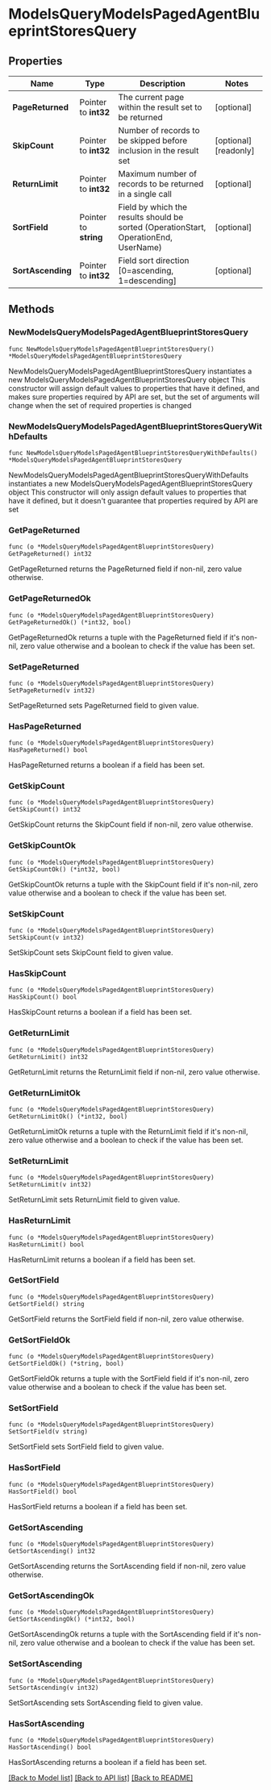 # ModelsQueryModelsPagedAgentBlueprintStoresQuery

## Properties

Name | Type | Description | Notes
------------ | ------------- | ------------- | -------------
**PageReturned** | Pointer to **int32** | The current page within the result set to be returned | [optional] 
**SkipCount** | Pointer to **int32** | Number of records to be skipped before inclusion in the result set | [optional] [readonly] 
**ReturnLimit** | Pointer to **int32** | Maximum number of records to be returned in a single call | [optional] 
**SortField** | Pointer to **string** | Field by which the results should be sorted (OperationStart, OperationEnd, UserName) | [optional] 
**SortAscending** | Pointer to **int32** | Field sort direction [0&#x3D;ascending, 1&#x3D;descending] | [optional] 

## Methods

### NewModelsQueryModelsPagedAgentBlueprintStoresQuery

`func NewModelsQueryModelsPagedAgentBlueprintStoresQuery() *ModelsQueryModelsPagedAgentBlueprintStoresQuery`

NewModelsQueryModelsPagedAgentBlueprintStoresQuery instantiates a new ModelsQueryModelsPagedAgentBlueprintStoresQuery object
This constructor will assign default values to properties that have it defined,
and makes sure properties required by API are set, but the set of arguments
will change when the set of required properties is changed

### NewModelsQueryModelsPagedAgentBlueprintStoresQueryWithDefaults

`func NewModelsQueryModelsPagedAgentBlueprintStoresQueryWithDefaults() *ModelsQueryModelsPagedAgentBlueprintStoresQuery`

NewModelsQueryModelsPagedAgentBlueprintStoresQueryWithDefaults instantiates a new ModelsQueryModelsPagedAgentBlueprintStoresQuery object
This constructor will only assign default values to properties that have it defined,
but it doesn't guarantee that properties required by API are set

### GetPageReturned

`func (o *ModelsQueryModelsPagedAgentBlueprintStoresQuery) GetPageReturned() int32`

GetPageReturned returns the PageReturned field if non-nil, zero value otherwise.

### GetPageReturnedOk

`func (o *ModelsQueryModelsPagedAgentBlueprintStoresQuery) GetPageReturnedOk() (*int32, bool)`

GetPageReturnedOk returns a tuple with the PageReturned field if it's non-nil, zero value otherwise
and a boolean to check if the value has been set.

### SetPageReturned

`func (o *ModelsQueryModelsPagedAgentBlueprintStoresQuery) SetPageReturned(v int32)`

SetPageReturned sets PageReturned field to given value.

### HasPageReturned

`func (o *ModelsQueryModelsPagedAgentBlueprintStoresQuery) HasPageReturned() bool`

HasPageReturned returns a boolean if a field has been set.

### GetSkipCount

`func (o *ModelsQueryModelsPagedAgentBlueprintStoresQuery) GetSkipCount() int32`

GetSkipCount returns the SkipCount field if non-nil, zero value otherwise.

### GetSkipCountOk

`func (o *ModelsQueryModelsPagedAgentBlueprintStoresQuery) GetSkipCountOk() (*int32, bool)`

GetSkipCountOk returns a tuple with the SkipCount field if it's non-nil, zero value otherwise
and a boolean to check if the value has been set.

### SetSkipCount

`func (o *ModelsQueryModelsPagedAgentBlueprintStoresQuery) SetSkipCount(v int32)`

SetSkipCount sets SkipCount field to given value.

### HasSkipCount

`func (o *ModelsQueryModelsPagedAgentBlueprintStoresQuery) HasSkipCount() bool`

HasSkipCount returns a boolean if a field has been set.

### GetReturnLimit

`func (o *ModelsQueryModelsPagedAgentBlueprintStoresQuery) GetReturnLimit() int32`

GetReturnLimit returns the ReturnLimit field if non-nil, zero value otherwise.

### GetReturnLimitOk

`func (o *ModelsQueryModelsPagedAgentBlueprintStoresQuery) GetReturnLimitOk() (*int32, bool)`

GetReturnLimitOk returns a tuple with the ReturnLimit field if it's non-nil, zero value otherwise
and a boolean to check if the value has been set.

### SetReturnLimit

`func (o *ModelsQueryModelsPagedAgentBlueprintStoresQuery) SetReturnLimit(v int32)`

SetReturnLimit sets ReturnLimit field to given value.

### HasReturnLimit

`func (o *ModelsQueryModelsPagedAgentBlueprintStoresQuery) HasReturnLimit() bool`

HasReturnLimit returns a boolean if a field has been set.

### GetSortField

`func (o *ModelsQueryModelsPagedAgentBlueprintStoresQuery) GetSortField() string`

GetSortField returns the SortField field if non-nil, zero value otherwise.

### GetSortFieldOk

`func (o *ModelsQueryModelsPagedAgentBlueprintStoresQuery) GetSortFieldOk() (*string, bool)`

GetSortFieldOk returns a tuple with the SortField field if it's non-nil, zero value otherwise
and a boolean to check if the value has been set.

### SetSortField

`func (o *ModelsQueryModelsPagedAgentBlueprintStoresQuery) SetSortField(v string)`

SetSortField sets SortField field to given value.

### HasSortField

`func (o *ModelsQueryModelsPagedAgentBlueprintStoresQuery) HasSortField() bool`

HasSortField returns a boolean if a field has been set.

### GetSortAscending

`func (o *ModelsQueryModelsPagedAgentBlueprintStoresQuery) GetSortAscending() int32`

GetSortAscending returns the SortAscending field if non-nil, zero value otherwise.

### GetSortAscendingOk

`func (o *ModelsQueryModelsPagedAgentBlueprintStoresQuery) GetSortAscendingOk() (*int32, bool)`

GetSortAscendingOk returns a tuple with the SortAscending field if it's non-nil, zero value otherwise
and a boolean to check if the value has been set.

### SetSortAscending

`func (o *ModelsQueryModelsPagedAgentBlueprintStoresQuery) SetSortAscending(v int32)`

SetSortAscending sets SortAscending field to given value.

### HasSortAscending

`func (o *ModelsQueryModelsPagedAgentBlueprintStoresQuery) HasSortAscending() bool`

HasSortAscending returns a boolean if a field has been set.


[[Back to Model list]](../README.md#documentation-for-models) [[Back to API list]](../README.md#documentation-for-api-endpoints) [[Back to README]](../README.md)


